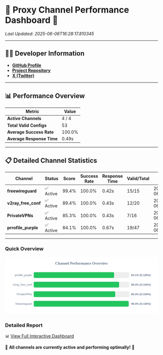 # 🌟 Proxy Channel Performance Dashboard 🌟

_Last Updated: 2025-06-06T16:28:17.810345_

---

## 👩‍💻 Developer Information

- **[GitHub Profile](https://github.com/4n0nymou3)**  
- **[Project Repository](https://github.com/4n0nymou3/multi-proxy-config-fetcher)**  
- **[X (Twitter)](https://x.com/4n0nymou3)**  

---

## 📊 Performance Overview

| Metric                | Value       |
|-----------------------|-------------|
| **Active Channels**   | 4 / 4       |
| **Total Valid Configs** | 53          |
| **Average Success Rate** | 100.0%      |
| **Average Response Time** | 0.49s       |

---

## 📋 Detailed Channel Statistics

| Channel          | Status     | Score  | Success Rate | Response Time | Valid/Total | Last Success               |
|------------------|------------|--------|--------------|---------------|-------------|----------------------------|
| **freewireguard**  | ✅ Active  | 99.4%  | 100.0% | 0.42s         | 15/15       | 2025-06-06T16:28:17.808530 |
| **v2ray_free_conf**  | ✅ Active  | 89.4%  | 100.0% | 0.43s         | 12/20       | 2025-06-06T16:28:16.886300 |
| **PrivateVPNs**  | ✅ Active  | 85.3%  | 100.0% | 0.43s         | 7/16       | 2025-06-06T16:28:17.357481 |
| **prrofile_purple**  | ✅ Active  | 84.1%  | 100.0% | 0.67s         | 19/47       | 2025-06-06T16:28:16.403105 |

---

### Quick Overview
<div align="center">
  <a href="https://raw.githubusercontent.com/nullluser/NullRepo/refs/heads/main/assets/channel_stats_chart.svg">
    <img src="https://raw.githubusercontent.com/nullluser/NullRepo/refs/heads/main/assets/channel_stats_chart.svg" alt="Source Performance Statistics" width="800">
  </a>
</div>

### Detailed Report
📊 [View Full Interactive Dashboard](https://htmlpreview.github.io/?https://github.com/nullluser/NullRepo/blob/main/assets/performance_report.html)

🎉 **All channels are currently active and performing optimally!** 🎉

